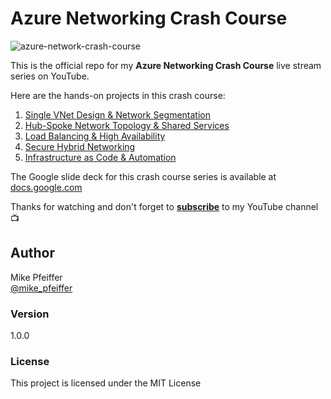 # Azure Networking Crash Course

![azure-network-crash-course](https://user-images.githubusercontent.com/5126491/167423046-e4dc561b-027c-43c2-869c-44d7bca97918.jpg)

This is the official repo for my **Azure Networking Crash Course** live stream series on YouTube.

Here are the hands-on projects in this crash course:

1. [Single VNet Design & Network Segmentation](https://github.com/mikepfeiffer/azure-network-101/tree/main/projects/Project%201)
2. [Hub-Spoke Network Topology & Shared Services](https://github.com/mikepfeiffer/azure-network-101/tree/main/projects/Project%202)
3. [Load Balancing & High Availability](https://github.com/mikepfeiffer/azure-network-101/tree/main/projects/Project%203)
4. [Secure Hybrid Networking](https://github.com/mikepfeiffer/azure-network-101/tree/main/projects/Project%204)
5. [Infrastructure as Code & Automation](https://github.com/mikepfeiffer/azure-network-101/tree/main/projects/Project%205)

The Google slide deck for this crash course series is available at 
[docs.google.com](https://docs.google.com/presentation/d/1X8aJb24e89HeLSWU0gvbELgIHIkfqQFdUXFbfG0RHVg/edit?usp=sharing)

Thanks for watching and don't forget to **[subscribe](https://www.youtube.com/channel/UCuoEOqepPoBrnpL5C3P6Ehg?sub_confirmation=1)** to my YouTube channel 📺

## Author

Mike Pfeiffer<br>
[@mike_pfeiffer](https://twitter.com/mike_pfeiffer)

### Version

1.0.0

### License

This project is licensed under the MIT License
